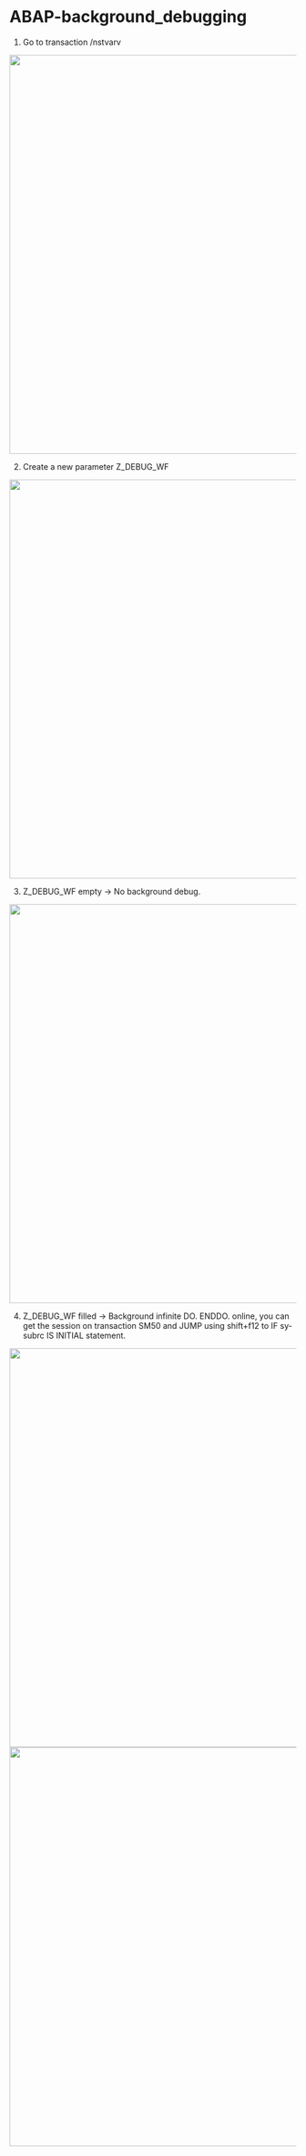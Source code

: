# ABAP-background_debugging
1) Go to transaction /nstvarv

<div align="center">
<img src="https://user-images.githubusercontent.com/27222015/200888104-8be2aae1-fd2b-4b47-b406-e0629186b96c.png" width="700px" />
</div>

2) Create a new parameter Z_DEBUG_WF

<div align="center">
<img src="https://user-images.githubusercontent.com/27222015/200887564-d1a9e7dc-0538-4e75-bb26-5d94d6e62cf1.png" width="700px" />
</div>

3) Z_DEBUG_WF empty  -> No background debug. 

<div align="center">
<img src="https://user-images.githubusercontent.com/27222015/200888715-4ab08e27-9510-4c79-ba97-fd5262a726b8.png" width="700px" />
</div>

4) Z_DEBUG_WF filled -> Background infinite DO. ENDDO. online, you can get the session on transaction SM50 and JUMP using shift+f12 to IF sy-subrc IS INITIAL statement.

<div align="center">
<img src="https://user-images.githubusercontent.com/27222015/200887564-d1a9e7dc-0538-4e75-bb26-5d94d6e62cf1.png" width="700px" />
</div>

<div align="center">
<img src="https://user-images.githubusercontent.com/27222015/200889445-36eef864-a679-4f93-8498-8642ada2fdaf.png" width="700px" />
</div>
